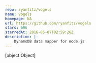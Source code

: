 ```yaml
---
repo: ryanfitz/vogels
name: vogels
homepage: NA
url: https://github.com/ryanfitz/vogels
stars: 696
starredAt: 2016-06-07T02:59:26Z
description: |-
    DynamoDB data mapper for node.js
---
```


[object Object]
